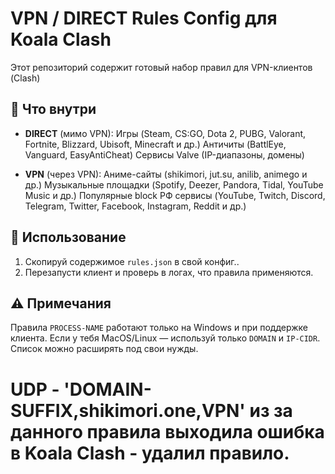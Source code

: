 # VPN / DIRECT Rules Config для Koala Clash

Этот репозиторий содержит готовый набор правил для VPN-клиентов (Clash)

## 🔹 Что внутри
- **DIRECT** (мимо VPN):
   Игры (Steam, CS:GO, Dota 2, PUBG, Valorant, Fortnite, Blizzard, Ubisoft, Minecraft и др.)
   Античиты (BattlEye, Vanguard, EasyAntiCheat)
   Сервисы Valve (IP-диапазоны, домены)

- **VPN** (через VPN):
   Аниме-сайты (shikimori, jut.su, anilib, animego и др.)
   Музыкальные площадки (Spotify, Deezer, Pandora, Tidal, YouTube Music и др.)
   Популярные block РФ сервисы (YouTube, Twitch, Discord, Telegram, Twitter, Facebook, Instagram, Reddit и др.)

## 📌 Использование
1. Скопируй содержимое `rules.json` в свой конфиг..
2. Перезапусти клиент и проверь в логах, что правила применяются.

## ⚠️ Примечания
Правила `PROCESS-NAME` работают только на Windows и при поддержке клиента.
Если у тебя MacOS/Linux — используй только `DOMAIN` и `IP-CIDR`.
Список можно расширять под свои нужды.

# UDP - 'DOMAIN-SUFFIX,shikimori.one,VPN' из за данного правила выходила ошибка в Koala Clash - удалил правило.
